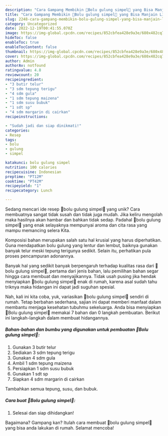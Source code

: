 ```yaml
---
description: "Cara Gampang Membikin 💐Bolu gulung simpel🌼 yang Bisa Manjain Lidah"
title: "Cara Gampang Membikin 💐Bolu gulung simpel🌼 yang Bisa Manjain Lidah"
slug: 2248-cara-gampang-membikin-bolu-gulung-simpel-yang-bisa-manjain-lidah
category: Uncategorized
date: 2022-12-19T00:41:55.070Z
image: https://img-global.cpcdn.com/recipes/852cbfea428e9a3e/680x482cq70/bolu-gulung-simpel-foto-resep-utama.jpg
hideToc: false
enableToc: true
enableTocContent: false
thumbnail: https://img-global.cpcdn.com/recipes/852cbfea428e9a3e/680x482cq70/bolu-gulung-simpel-foto-resep-utama.jpg
cover: https://img-global.cpcdn.com/recipes/852cbfea428e9a3e/680x482cq70/bolu-gulung-simpel-foto-resep-utama.jpg
author: Admin
authorAv: notfound
ratingvalue: 4.8
reviewcount: 20
recipeingredient:
- "3 butir telur"
- "3 sdm tepung terigu"
- "4 sdm gula"
- "1 sdm tepung maizena"
- "1 sdm susu bubuk"
- "1 sdt sp"
- "4 sdm margarin di cairkan"
recipeinstructions:

- "Sudah jadi dan siap dinikmati!"
categories:
- Resep
tags:
- bolu
- gulung
- simpel

katakunci: bolu gulung simpel 
nutrition: 100 calories
recipecuisine: Indonesian
preptime: "PT12M"
cooktime: "PT42M"
recipeyield: "1"
recipecategory: Lunch

---
```





Sedang mencari ide resep 💐bolu gulung simpel🌼 yang unik? Cara membuatnya sangat tidak susah dan tidak juga mudah. Jika keliru mengolah maka hasilnya akan hambar dan bahkan tidak sedap. Padahal 💐bolu gulung simpel🌼 yang enak selayaknya mempunyai aroma dan cita rasa yang mampu memancing selera Kita.





Komposisi bahan merupakan salah satu hal krusial yang harus diperhatikan. Guna mendapatkan bolu gulung yang lentur dan lembut, baiknya gunakan banyak telur meski tepung terigunya sedikit. Selain itu, perhatikan pula proses pencampuran adonannya.

Banyak hal yang sedikit banyak berpengaruh terhadap kualitas rasa dari 💐bolu gulung simpel🌼, pertama dari jenis bahan, lalu pemilihan bahan segar hingga cara membuat dan menyajikannya. Tidak usah pusing jika hendak menyiapkan 💐bolu gulung simpel🌼 enak di rumah, karena asal sudah tahu triknya maka hidangan ini dapat jadi suguhan spesial.






Nah, kali ini kita coba, yuk, variasikan 💐bolu gulung simpel🌼 sendiri di rumah. Tetap berbahan sederhana, sajian ini dapat memberi manfaat dalam membantu menjaga kesehatan tubuhmu sekeluarga. Anda bisa menyiapkan 💐Bolu gulung simpel🌼 memakai 7 bahan dan 0 langkah pembuatan. Berikut ini langkah-langkah dalam membuat hidangannya.

<!--inarticleads1-->

##### Bahan-bahan dan bumbu yang digunakan untuk pembuatan 💐Bolu gulung simpel🌼:

1. Gunakan 3 butir telur
1. Sediakan 3 sdm tepung terigu
1. Gunakan 4 sdm gula
1. Ambil 1 sdm tepung maizena
1. Persiapkan 1 sdm susu bubuk
1. Gunakan 1 sdt sp
1. Siapkan 4 sdm margarin di cairkan


Tambahkan semua tepung, susu, dan bubuk. 

<!--inarticleads2-->

##### Cara buat 💐Bolu gulung simpel🌼:


1. Selesai dan siap dihidangkan!



Bagaimana? Gampang kan? Itulah cara membuat 💐bolu gulung simpel🌼 yang bisa anda lakukan di rumah. Selamat mencoba!
